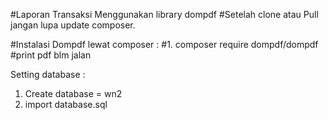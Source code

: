 #Laporan Transaksi Menggunakan library dompdf 
#Setelah clone atau Pull jangan lupa update composer.

#Instalasi Dompdf lewat composer :
#1. composer require dompdf/dompdf 
#print pdf blm jalan

Setting database :
1. Create database = wn2
2. import database.sql
